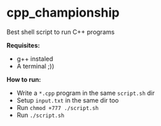 # cpp_championship
Best shell script to run C++ programs

**Requisites:**
- g++ instaled
- A terminal ;))

**How to run:**
- Write a `*.cpp` program in the same `script.sh` dir
- Setup `input.txt` in the same dir too
- Run `chmod +777 ./script.sh`
- Run `./script.sh`